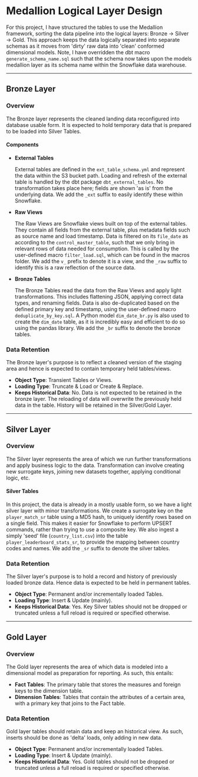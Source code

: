 # Medallion Logical Layer Design

For this project, I have structured the tables to use the Medallion framework, sorting the data pipeline into the logical layers: Bronze -> Silver -> Gold. This approach keeps the data logically separated into separate schemas as it moves from 'dirty' raw data into 'clean' conformed dimensional models. Note, I have overridden the dbt macro `generate_schema_name.sql` such that the schema now takes upon the models medallion layer as its schema name within the Snowflake data warehouse.

---

## Bronze Layer

### Overview

The Bronze layer represents the cleaned landing data reconfigured into database usable form. It is expected to hold temporary data that is prepared to be loaded into Silver Tables.

#### Components

- **External Tables**

  External tables are defined in the `ext_table_schema.yml` and represent the data within the S3 bucket path. Loading and refresh of the external table is handled by the dbt package `dbt_external_tables`. No transformation takes place here; fields are shown 'as is' from the underlying data. We add the `_ext` suffix to easily identify these within Snowflake.

- **Raw Views**

  The Raw Views are Snowflake views built on top of the external tables. They contain all fields from the external table, plus metadata fields such as source name and load timestamp. Data is filtered on its `file_date` as according to the `control_master_table`, such that we only bring in relevant rows of data needed for consumption. This is called by the user-defined macro `filter_load.sql`, which can be found in the macros folder. We add the `v_` prefix to denote it is a view, and the `_raw` suffix to identify this is a raw reflection of the source data.

- **Bronze Tables**

  The Bronze Tables read the data from the Raw Views and apply light transformations. This includes flattening JSON, applying correct data types, and renaming fields. Data is also de-duplicated based on the defined primary key and timestamp, using the user-defined macro `deduplicate_by_key.sql`. A Python model `dim_date_br.py` is also used to create the `dim_date` table, as it is incredibly easy and efficient to do so using the pandas library. We add the `_br` suffix to denote the bronze tables.

### Data Retention

The Bronze layer's purpose is to reflect a cleaned version of the staging area and hence is expected to contain temporary held tables/views.

- **Object Type**: Transient Tables or Views.
- **Loading Type**: Truncate & Load or Create & Replace.
- **Keeps Historical Data**: No. Data is not expected to be retained in the bronze layer. The reloading of data will overwrite the previously held data in the table. History will be retained in the Silver/Gold Layer.

---

## Silver Layer

### Overview

The Silver layer represents the area of which we run further transformations and apply business logic to the data. Transformation can involve creating new surrogate keys, joining new datasets together, applying conditional logic, etc.

#### Silver Tables

In this project, the data is already in a mostly usable form, so we have a light silver layer with minor transformations. We create a surrogate key on the `player_match_sr` table using a MD5 hash, to uniquely identify rows based on a single field. This makes it easier for Snowflake to perform UPSERT commands, rather than trying to use a composite key. We also ingest a simply 'seed' file (`country_list.csv`) into the table `player_leaderboard_stats_sr`, to provide the mapping between country codes and names. We add the `_sr` suffix to denote the silver tables.

### Data Retention

The Silver layer's purpose is to hold a record and history of previously loaded bronze data. Hence data is expected to be held in permanent tables.

- **Object Type**: Permanent and/or incrementally loaded Tables.
- **Loading Type**: Insert & Update (mainly).
- **Keeps Historical Data**: Yes. Key Silver tables should not be dropped or truncated unless a full reload is required or specified otherwise.

---

## Gold Layer

### Overview

The Gold layer represents the area of which data is modeled into a dimensional model as preparation for reporting. As such, this entails:

- **Fact Tables**: The primary table that stores the measures and foreign keys to the dimension table.
- **Dimension Tables**: Tables that contain the attributes of a certain area, with a primary key that joins to the Fact table.

### Data Retention

Gold layer tables should retain data and keep an historical view. As such, inserts should be done as 'delta' loads, only adding in new data.

- **Object Type**: Permanent and/or incrementally loaded Tables.
- **Loading Type**: Insert & Update (mainly).
- **Keeps Historical Data**: Yes. Gold tables should not be dropped or truncated unless a full reload is required or specified otherwise.